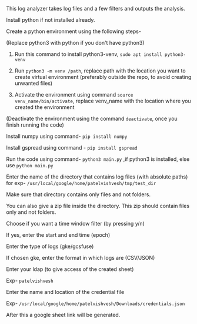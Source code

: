This log analyzer takes log files and a few filters and outputs the analysis.

Install python if not installed already.

Create a python environment using the following steps-


(Replace python3 with python if you don't have python3)

1. Run this command to install python3-venv, `sudo apt install python3-venv`

2. Run `python3 -m venv /path`, replace path with the location you want to create virtual environment (preferably outside the repo, to avoid creating unwanted files)
3. Activate the environment using command `source venv_name/bin/activate`, replace venv_name with the location where you created the environment

(Deactivate the environment using the command `deactivate`, once you finish running the code)



Install numpy using command- `pip install numpy`

Install gspread using command - `pip install gspread`


Run the code using command-
`python3 main.py` ,if python3 is installed,
else use `python main.py`

Enter the name of the directory that contains log files (with absolute paths)
for exp- `/usr/local/google/home/patelvishvesh/tmp/test_dir`

Make sure that directory contains only files and not folders.

You can also give a zip file inside the directory. This zip should contain files only and not folders.


Choose if you want a time window filter (by pressing y/n)

If yes, enter the start and end time (epoch)

Enter the type of logs (gke/gcsfuse)

If chosen gke, enter the format in which logs are (CSV/JSON)

Enter your ldap (to give access of the created sheet)

Exp- `patelvishvesh`


Enter the name and location of the credential file

Exp- `/usr/local/google/home/patelvishvesh/Downloads/credentials.json`

After this a google sheet link will be generated.

